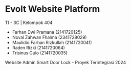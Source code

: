 # Evolt Website Platform

TI - 3C | Kelompok 404

- Farhan Dwi Pramana (2141720125)
- Noval Zahwan Fhalma (2341728029)
- Maulidio Farhan Rizkullah (2141720041)
- Raden Rizki (2141720064)
- Trisinus Gulo (2141720035)

Website Admin Smart Door Lock - Proyek Terintegrasi 2024
